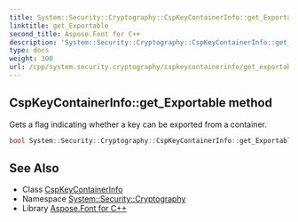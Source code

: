 ```yaml
---
title: System::Security::Cryptography::CspKeyContainerInfo::get_Exportable method
linktitle: get_Exportable
second_title: Aspose.Font for C++
description: 'System::Security::Cryptography::CspKeyContainerInfo::get_Exportable method. Gets a flag indicating whether a key can be exported from a container in C++.'
type: docs
weight: 300
url: /cpp/system.security.cryptography/cspkeycontainerinfo/get_exportable/
---
```

## CspKeyContainerInfo::get_Exportable method


Gets a flag indicating whether a key can be exported from a container.

```cpp
bool System::Security::Cryptography::CspKeyContainerInfo::get_Exportable() const
```

## See Also

* Class [CspKeyContainerInfo](../)
* Namespace [System::Security::Cryptography](../../)
* Library [Aspose.Font for C++](../../../)

